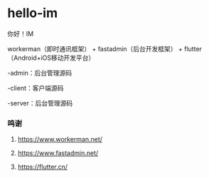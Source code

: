 # hello-im
你好！IM

workerman（即时通讯框架） + fastadmin（后台开发框架） + flutter（Android+iOS移动开发平台）

-admin：后台管理源码

-client：客户端源码

-server：后台管理源码

### 鸣谢

1. https://www.workerman.net/

2. https://www.fastadmin.net/

3. https://flutter.cn/
